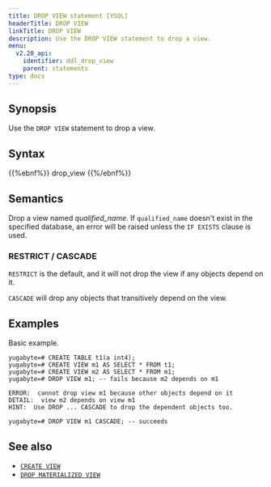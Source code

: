 ```yaml
---
title: DROP VIEW statement [YSQL]
headerTitle: DROP VIEW
linkTitle: DROP VIEW
description: Use the DROP VIEW statement to drop a view.
menu:
  v2.20_api:
    identifier: ddl_drop_view
    parent: statements
type: docs
---
```


## Synopsis

Use the `DROP VIEW` statement to drop a view.

## Syntax

{{%ebnf%}}
  drop_view
{{%/ebnf%}}

## Semantics

Drop a view named *qualified_name*. If `qualified_name` doesn't exist in the specified database, an error will be raised unless the `IF EXISTS` clause is used.

### RESTRICT / CASCADE

`RESTRICT` is the default, and it will not drop the view if any objects depend on it.

`CASCADE` will drop any objects that transitively depend on the view.

## Examples

Basic example.

```plpgsql
yugabyte=# CREATE TABLE t1(a int4);
yugabyte=# CREATE VIEW m1 AS SELECT * FROM t1;
yugabyte=# CREATE VIEW m2 AS SELECT * FROM m1;
yugabyte=# DROP VIEW m1; -- fails because m2 depends on m1

```

```
ERROR:  cannot drop view m1 because other objects depend on it
DETAIL:  view m2 depends on view m1
HINT:  Use DROP ... CASCADE to drop the dependent objects too.
```

```plpgsql
yugabyte=# DROP VIEW m1 CASCADE; -- succeeds
```

## See also

- [`CREATE VIEW`](../ddl_create_view)
- [`DROP MATERIALIZED VIEW`](../ddl_drop_matview/)
